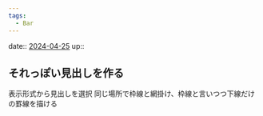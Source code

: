 ```yaml
---
tags:
  - Bar
---
```


date:: [2024-04-25](Daily_Note/2024-04-25.md)
up::

## それっぽい見出しを作る
表示形式から見出しを選択
同じ場所で枠線と網掛け、枠線と言いつつ下線だけの罫線を描ける


